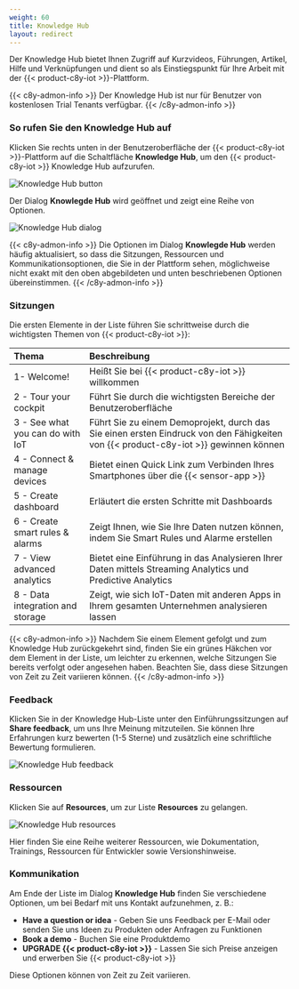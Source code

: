 ```yaml
---
weight: 60
title: Knowledge Hub
layout: redirect
---
```


Der Knowledge Hub bietet Ihnen Zugriff auf Kurzvideos, Führungen, Artikel, Hilfe und Verknüpfungen und dient so als Einstiegspunkt für Ihre Arbeit mit der {{< product-c8y-iot >}}-Plattform.


{{< c8y-admon-info >}}
Der Knowledge Hub ist nur für Benutzer von kostenlosen Trial Tenants verfügbar.
{{< /c8y-admon-info >}}


### So rufen Sie den Knowledge Hub auf

Klicken Sie rechts unten in der Benutzeroberfläche der {{< product-c8y-iot >}}-Plattform auf die Schaltfläche **Knowledge Hub**, um den {{< product-c8y-iot >}} Knowledge Hub aufzurufen.

![Knowledge Hub button](/images/users-guide/getting-started/getting-started-knowledge-hub-button.png)

Der Dialog **Knowlegde Hub** wird geöffnet und zeigt eine Reihe von Optionen.

![Knowledge Hub dialog](/images/users-guide/getting-started/getting-started-knowledge-hub-dialog.png)

{{< c8y-admon-info >}}
Die Optionen im Dialog **Knowlegde Hub** werden häufig aktualisiert, so dass die Sitzungen, Ressourcen und Kommunikationsoptionen, die Sie in der Plattform sehen, möglichweise nicht exakt mit den oben abgebildeten und unten beschriebenen Optionen übereinstimmen.
{{< /c8y-admon-info >}}

### Sitzungen

Die ersten Elemente in der Liste führen Sie schrittweise durch die wichtigsten Themen von {{< product-c8y-iot >}}:

|Thema|Beschreibung|
|:---|:---|
|1- Welcome!|Heißt Sie bei {{< product-c8y-iot >}} willkommen|
|2 - Tour your cockpit|Führt Sie durch die wichtigsten Bereiche der Benutzeroberfläche|
|3 - See what you can do with IoT|Führt Sie zu einem Demoprojekt, durch das Sie einen ersten Eindruck von den Fähigkeiten von {{< product-c8y-iot >}} gewinnen können|
|4 - Connect & manage devices|Bietet einen Quick Link zum Verbinden Ihres Smartphones über die {{< sensor-app >}}|
|5 - Create dashboard|Erläutert die ersten Schritte mit Dashboards|
|6 - Create smart rules & alarms|Zeigt Ihnen, wie Sie Ihre Daten nutzen können, indem Sie Smart Rules und Alarme erstellen|
|7 - View advanced analytics|Bietet eine Einführung in das Analysieren Ihrer Daten mittels Streaming Analytics und Predictive Analytics|
|8 - Data integration and storage|Zeigt, wie sich IoT-Daten mit anderen Apps in Ihrem gesamten Unternehmen analysieren lassen|

{{< c8y-admon-info >}}
Nachdem Sie einem Element gefolgt und zum Knowledge Hub zurückgekehrt sind, finden Sie ein grünes Häkchen vor dem Element in der Liste, um leichter zu erkennen, welche Sitzungen Sie bereits verfolgt oder angesehen haben. Beachten Sie, dass diese Sitzungen von Zeit zu Zeit variieren können.
{{< /c8y-admon-info >}}

### Feedback

Klicken Sie in der Knowledge Hub-Liste unter den Einführungssitzungen auf **Share feedback**, um uns Ihre Meinung mitzuteilen. Sie können Ihre Erfahrungen kurz bewerten (1-5 Sterne) und zusätzlich eine schriftliche Bewertung formulieren.

![Knowledge Hub feedback](/images/users-guide/getting-started/getting-started-knowledge-hub-feedback.png)

### Ressourcen

Klicken Sie auf **Resources**, um zur Liste **Resources** zu gelangen.

![Knowledge Hub resources](/images/users-guide/getting-started/getting-started-knowledge-hub-resources.png)

Hier finden Sie eine Reihe weiterer Ressourcen, wie Dokumentation, Trainings, Ressourcen für Entwickler sowie Versionshinweise.

### Kommunikation

Am Ende der Liste im Dialog **Knowledge Hub** finden Sie verschiedene Optionen, um bei Bedarf mit uns Kontakt aufzunehmen, z. B.:

* **Have a question or idea** - Geben Sie uns Feedback per E-Mail oder senden Sie uns Ideen zu Produkten oder Anfragen zu Funktionen
* **Book a demo** - Buchen Sie eine Produktdemo
* **UPGRADE {{< product-c8y-iot >}}** - Lassen Sie sich Preise anzeigen und erwerben Sie {{< product-c8y-iot >}}

Diese Optionen können von Zeit zu Zeit variieren.
